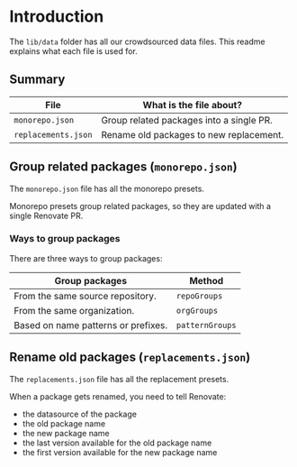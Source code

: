 # Introduction

The `lib/data` folder has all our crowdsourced data files.
This readme explains what each file is used for.

## Summary

| File                | What is the file about?                  |
| ------------------- | ---------------------------------------- |
| `monorepo.json`     | Group related packages into a single PR. |
| `replacements.json` | Rename old packages to new replacement.  |

## Group related packages (`monorepo.json`)

The `monorepo.json` file has all the monorepo presets.

Monorepo presets group related packages, so they are updated with a single Renovate PR.

### Ways to group packages

There are three ways to group packages:

| Group packages                      | Method          |
| ----------------------------------- | --------------- |
| From the same source repository.    | `repoGroups`    |
| From the same organization.         | `orgGroups`     |
| Based on name patterns or prefixes. | `patternGroups` |

## Rename old packages (`replacements.json`)

The `replacements.json` file has all the replacement presets.

When a package gets renamed, you need to tell Renovate:

- the datasource of the package
- the old package name
- the new package name
- the last version available for the old package name
- the first version available for the new package name
